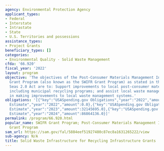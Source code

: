 ```yaml
---
agency: Environmental Protection Agency
applicant_types:
- Federal
- Interstate
- Intrastate
- State
- U.S. Territories and possessions
assistance_types:
- Project Grants
beneficiary_types: []
categories:
- Environmental Quality - Solid Waste Management
cfda: '66.920'
fiscal_year: '2022'
layout: program
objective: 'The objectives of the Post-Consumer Materials Management Infrastructure
  Grant Program (also known as the SWIFR Grant Program) as stated in the Save Our
  Seas 2.0 Act are to: Support improvements to local post-consumer materials management,
  including municipal recycling programs; and assist local waste management authorities
  in making improvements to local waste management systems.'
obligations: '[{"key":"USASpending.gov Obligations","year":"2022","amount":0.0},{"key":"SAM.gov
  Estimate","year":"2022","amount":0.0},{"key":"USASpending.gov Obligations","year":"2023","amount":1204694.0},{"key":"SAM.gov
  Estimate","year":"2023","amount":32145695.0},{"key":"USASpending.gov Obligations","year":"2024","amount":0.0},{"key":"SAM.gov
  Estimate","year":"2024","amount":86864136.0}]'
permalink: /program/66.920.html
popular_name: SWIFR Grant Program; Post-Consumer Materials Management Infrastructure
  Grant Program
sam_url: https://sam.gov/fal/5884eef51927480c87ec8a1631265222/view
sub-agency: N/A
title: Solid Waste Infrastructure for Recycling Infrastructure Grants
---
```

